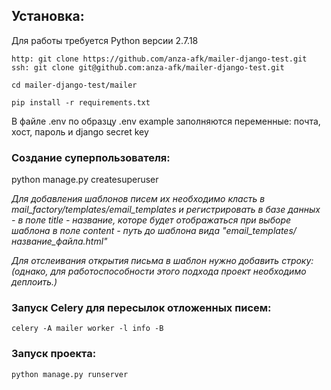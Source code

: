## Установка:

Для работы требуется Python версии 2.7.18

    http: git clone https://github.com/anza-afk/mailer-django-test.git
    ssh: git clone git@github.com:anza-afk/mailer-django-test.git

    cd mailer-django-test/mailer

    pip install -r requirements.txt

В файле .env по образцу .env example заполняются переменные:
почта, хост, пароль и django secret key



### Создание суперпользователя:
  
python manage.py createsuperuser

*Для добавления шаблонов писем их необходимо класть в mail_factory/templates/email_templates
и регистрировать в базе данных - в поле title - название, которе будет отображаться при выборе шаблона
в поле content - путь до шаблона вида "email_templates/название_файла.html"*

 *Для отслеивания открытия письма в шаблон нужно добавить строку:
    <img src="{{ image_url }}?client={{ client.id }}&mailing={{mailing}}" height="0px" width="0px"/>
(однако, для работоспособности этого подхода проект необходимо деплоить.)*

### Запуск Celery для пересылок отложенных писем:
    celery -A mailer worker -l info -B

### Запуск проекта:
    python manage.py runserver
